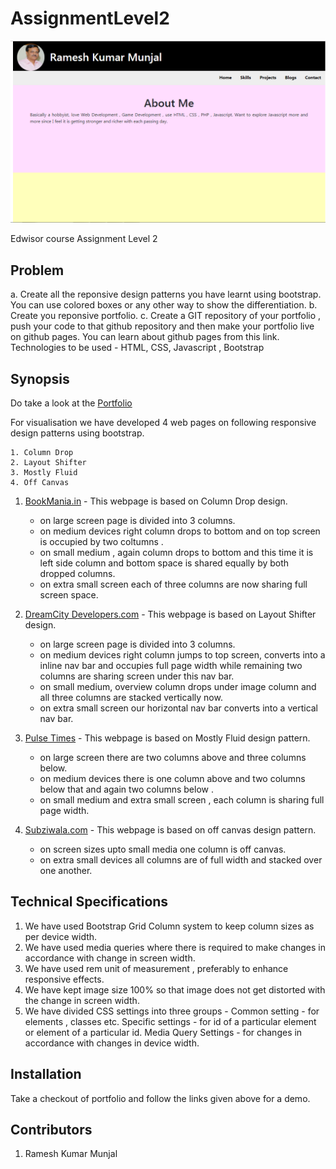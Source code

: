 # AssignmentLevel2
![Background Image](portfolio-image.PNG "Description goes here")

Edwisor course Assignment Level 2


## Problem

a. Create all the reponsive design patterns you have learnt using bootstrap.
	You can use colored boxes or any other way to show the differentiation.
b. Create you reponsive portfolio.
c. Create a GIT repository of your portfolio , push your code to that github repository and then make your portfolio live on github pages. You can learn about github pages from this link. 
	Technologies to be used - HTML, CSS, Javascript , Bootstrap
	
## Synopsis

Do take a look at the [Portfolio](https://rameshkmunjal.github.io)

For visualisation we have developed 4 web pages on following responsive design  patterns using bootstrap.

	1. Column Drop
	2. Layout Shifter	
	3. Mostly Fluid
	4. Off Canvas

1. [BookMania.in](Column_Drop/bookmania.html) - This webpage is based on Column Drop design.
	- on large screen page is divided into 3 columns.
	- on medium devices right column drops to bottom and on top screen is occupied by two coltumns . 
	- on small medium , again column drops to bottom and this time it is left side column and bottom space is shared equally by both dropped columns.
	- on extra small screen each of three columns are now sharing full screen space.
	 
2. [DreamCity Developers.com](Layout_Shifter/dreamcity.html) - This webpage is based on Layout Shifter design. 
	- on large screen page is divided into 3 columns.
	- on medium devices right column jumps to top screen, converts into a inline nav bar and occupies full page width while remaining two columns are sharing screen under this nav bar.	   
	- on small medium, overview column drops under image column and all three columns are stacked vertically now.
	- on extra small screen our horizontal nav bar converts into a vertical nav bar.
	 
3. [Pulse Times](Mostly_Fluid/newspaper.html) - This webpage is based on Mostly Fluid design pattern. 
	- on large screen there are two columns above and three columns below.
	- on medium devices there is one column above and  two columns below that and again two columns below . 			   
	- on small medium  and extra small screen , each column is sharing full page width.
4. [Subziwala.com](off-canvas/off-canvas.html) - This webpage is based on off canvas design pattern.
	- on screen sizes upto small media one column is off canvas.
	- on extra small devices all columns are of full width and stacked over one another.	 

	
## Technical Specifications

1. We have used Bootstrap Grid Column system to keep column sizes as per device width.
2. We have used media queries where there is required to make changes in accordance with 
	change in screen width.
3. We have used rem unit of measurement ,  preferably to enhance responsive effects.
4. We have kept image size 100% so that image does not get distorted with the change in screen width.
5. We have divided CSS settings into three groups - 
		Common setting - for elements , classes etc.
		Specific settings - for id of a particular element or element of a particular id.
		Media Query Settings - for changes in accordance with changes in device width.

## Installation

Take a checkout of portfolio and follow the links given above for a demo.

## Contributors

1. Ramesh Kumar Munjal